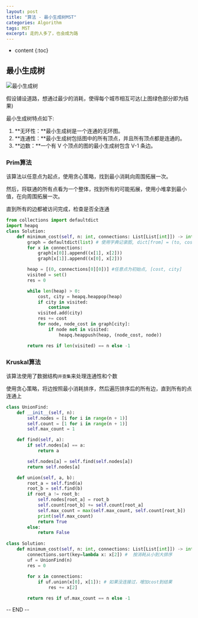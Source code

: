 ```yaml
---
layout: post
title: "算法 - 最小生成树MST"
categories: Algorithm
tags: MST
excerpt: 走的人多了，也会成为路
---
```


* content
{:toc}

## 最小生成树

![最小生成树]({{site.static}}/images/algorithm_minimum_spanning_tree.png)

假设铺设道路，想通过最少的消耗，使得每个城市相互可达(上图绿色部分即为结果)

最小生成树特点如下:

1. **无环性：**最小生成树是一个连通的无环图。
2. **连通性：**最小生成树包括图中的所有顶点，并且所有顶点都是连通的。
3. **边数：**一个有  V  个顶点的图的最小生成树包含  V-1  条边。

### Prim算法

该算法以任意点为起点，使用贪心策略，找到最小消耗向周围拓展一次。

然后，将联通的所有点看为一个整体，找到所有的可能拓展，使用小堆拿到最小值，在向周围拓展一次。

直到所有的边都被访问完成，检查是否全连通

```python
from collections import defaultdict
import heapq
class Solution:
    def minimum_cost(self, n: int, connections: List[List[int]]) -> int:
        graph = defaultdict(list) # 使用字典记录图, dict[from] = (to, cost)
        for x in connections:
            graph[x[0]].append((x[1], x[2]))
            graph[x[1]].append((x[0], x[2]))

        heap = [(0, connections[0][0])] #任意点为初始点, [cost, city]
        visited = set()
        res = 0

        while len(heap) > 0:
            cost, city = heapq.heappop(heap)
            if city in visited:
                continue
            visited.add(city)
            res += cost
            for node, node_cost in graph[city]:
                if node not in visited:
                    heapq.heappush(heap, (node_cost, node))

        return res if len(visited) == n else -1
```

### Kruskal算法

该算法使用了数据结构`并查集`来处理连通性和个数

使用贪心策略，将边按照最小消耗排序，然后遍历排序后的所有边，直到所有的点连通上

```python
class UnionFind:
    def __init__(self, n):
        self.nodes = [i for i in range(n + 1)]
        self.count = [1 for i in range(n + 1)]
        self.max_count = 1

    def find(self, a):
        if self.nodes[a] == a:
            return a

        self.nodes[a] = self.find(self.nodes[a])
        return self.nodes[a]

    def union(self, a, b):
        root_a = self.find(a)
        root_b = self.find(b)
        if root_a != root_b:
            self.nodes[root_a] = root_b
            self.count[root_b] += self.count[root_a]
            self.max_count = max(self.max_count, self.count[root_b])
            print(self.max_count)
            return True
        else:
            return False
    
class Solution:
    def minimum_cost(self, n: int, connections: List[List[int]]) -> int:
        connections.sort(key=lambda x: x[2]) #  按消耗从小到大排序
        uf = UnionFind(n)
        res = 0    
    
        for x in connections:
            if uf.union(x[0], x[1]): # 如果没连接过，增加cost到结果
                res += x[2]

        return res if uf.max_count == n else -1
```

-- END --
